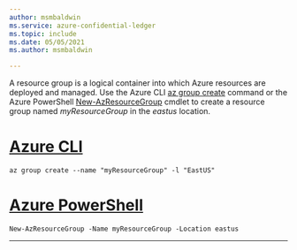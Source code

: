 ```yaml
---
author: msmbaldwin
ms.service: azure-confidential-ledger
ms.topic: include
ms.date: 05/05/2021
ms.author: msmbaldwin

---
```


A resource group is a logical container into which Azure resources are deployed and managed. Use the Azure CLI [az group create](/cli/azure/group#az-group-create) command or the Azure PowerShell [New-AzResourceGroup](/powershell/module/az.resources/new-azresourcegroup) cmdlet to create a resource group named *myResourceGroup* in the *eastus* location.

# [Azure CLI](#tab/azure-cli)
```azurecli
az group create --name "myResourceGroup" -l "EastUS"
```
# [Azure PowerShell](#tab/azurepowershell)

```azurepowershell
New-AzResourceGroup -Name myResourceGroup -Location eastus
```
---
